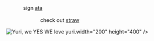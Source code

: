 ㅤㅤ ㅤ sign [ata](https://centivan.atabook.org/)

ㅤㅤ ㅤ ㅤㅤ ㅤ check out [straw](https://hawkmizi.straw.page/)


![Yuri, we YES WE love yuri.](https://cdn.discordapp.com/attachments/1282985399051878441/1402197510327500862/Untitled94_20250805155027.png?ex=689309b2&is=6891b832&hm=fe58ac53667e65b0b53f8d6c680b8cc4692583220e5cceef055f9f9809b1480f&)width="200" height="400" />

ㅤ
ㅤ ㅤ ㅤㅤ ㅤ 


<!--
**TillsBodyPillow/TillsBodyPillow** is a ✨ _special_ ✨ repository because its `README.md` (this file) appears on your GitHub profile.

Here are some ideas to get you started:

- 🔭 I’m currently working on ...
- 🌱 I’m currently learning ...
- 👯 I’m looking to collaborate on ...
- 🤔 I’m looking for help with ...
- 💬 Ask me about ...
- 📫 How to reach me: ...
- 😄 Pronouns: ...
- ⚡ Fun fact: ...
-->


<!--
**Bendahe/Bendahe** is a ✨ _special_ ✨ repository because its `README.md` (this file) appears on your GitHub profile.

Here are some ideas to get you started:

- 🔭 I’m currently working on ...
- 🌱 I’m currently learning ...
- 👯 I’m looking to collaborate on ...
- 🤔 I’m looking for help with ...
- 💬 Ask me about ...
- 📫 How to reach me: ...
- 😄 Pronouns: ...
- ⚡ Fun fact: ...
-->
